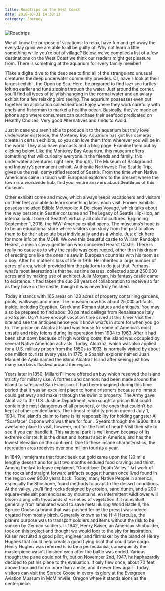 ```yaml
---
title: Roadtrips on the West Coast
date: 2018-03-31 14:38:13
category: Journey 
---
```


![Roadtrips](https://www.rvgalleries.com/content/images/2.jpg)

We all know the purpose of vacations: to relax, have fun and get away the everyday grind we are able to all be guilty of. Why not learn a little something while you’re out of village? Below, we’ve compiled a list of a few destinations on the West Coast we think our readers might get pleasure from. There is something at the aquarium for every family member! 


1Take a digital dive to the deep sea to find all of the strange and unusual creatures the deep underwater community provides. Or, have a look at their largest exhibit, the Open up Sea. Here, be prepared to find lazy sea turtles lofting earlier and tuna zipping through the water. Just around the corner, you’ll find all types of jellyfish hanging in the normal water and an aviary exhibit for a few relaxing bird seeing. The aquarium possesses even put together an application called Seafood Enjoy where they work carefully with chefs and fisherman to market a healthy ocean. Basically, they’ve made an iphone app where consumers can purchase their seafood predicated on Healthy Choices, Very good Alternatives and kinds to Avoid. 


Just in case you aren’t able to produce it to the aquarium but truly love underwater existence, the Monterey Bay Aquarium has got live cameras create in certain exhibits, so you can love them from wherever you will be in the world! They also have podcasts and a blog page. Examine them out by clicking below. Like the Monterey Bay Aquarium, this museum offers something that will curiosity everyone in the friends and family! (No underwater adventures right here, though). The Museum of Background and Industry’s permanent exhibit, Authentic Northwest: The Seattle Trip, gives us the real, demystified record of Seattle. From the time when Native Americans came in touch with European explorers to the present where the town is a worldwide hub, find your entire answers about Seattle as of this museum.


 Other exhibits come and move, which always keeps vacationers and visitors on their feet and able to learn something latest each visit. Former exhibits possess included Edible Metropolis: A Delicious Voyage, which talks about the way persons in Seattle consume and The Legacy of Seattle Hip-Hop, an internal look at one of Seattle’s virtually all colorful cultures. Beginning September 1, 2018, the WWl America exhibit opens. The museums’s hope is to be an educational store where visitors can study from the past to allow them to be their absolute best individually and as a whole. Just click here for more info on the MOHI. We owe this beautiful castle to William Randolph Hearst, a media savvy gentleman who conceived Hearst Castle. There is really no cause as to why the castle was constructed, other than his dream of erecting one like the ones he saw in European countries with his mom as a boy. After his mother’s loss of life in 1919. He inherited a large number of acres of area, which provided him the platform to do just that. Perhaps what’s most interesting is that he, as time passes, collected about 250,000 acres and by making use of architect Julia Morgan, his fantasy castle came to existence. It had taken the duo 28 years of collaboration to receive so far as they have on the castle, though it was never truly finished. 


Today it stands with 165 areas on 123 acres of property containing gardens, pools, walkways and more. The museum now has about 25,000 artifacts inside, including Egyptian, Greek and Roman statues and antiques. You may also be prepared to find about 30 painted ceilings from Renaissance Italy and Spain. Don’t have enough vacation time saved at this time? Visit their site and see the antiques hence you’ll know what’s in store for when you go to. The prison on Alcatraz Island was house for some of America’s most unsafe and risky felons during its operation from 1934 to 1963. After it had been shut down because of high working costs, the island was occupied by several Native American activists. Today, Alcatraz, which was also applied for a U.S. military prison from the 1850s to 1933, is normally visited by about one million tourists every year. In 1775, a Spanish explorer named Juan Manuel de Ayala named the island Alcatraz Island after seeing just how many sea birds flocked around the region. 


Years later in 1850, Millard Fillmore offered an buy which reserved the island strictly for military use. A fortress and cannons had been made around the island to safeguard San Fransisco. It had been imagined during this time period that it was an excellent place to home prisoners because no inmate could get away and make it through the swim to property. The Army gave Alcatraz to the U.S. Justice Department, who sought a prison that could contain the most dangerous of all prisoners, or the ones that couldn’t be kept at other penitentiaries. The utmost reliability prison opened July 1, 1934. The island’s claim to fame is its responsibility for holding gangster Al “Scarface” Capone who was there for four . 5 years through the 1930s. It’s a awesome place to visit, however, not for the faint of heart! Visit their site to see if you can handle it. This national park is well known because of its extreme climate: It is the driest and hottest spot in America, and has the lowest elevation on the continent. Due to these insane characteristics, the recreation area receives over one million tourists a year. 


In 1849, immigrants that found seek out gold came upon the 120 mile lengthy dessert and for just two months endured food cravings and thirst. Among the last to leave explained, “Good-bye, Death Valley.” Art work of the rocks and straight forward artifacts suggest human once lived found in the region over 9000 years back. Today, many Native People in america, especially the Shoshone, found methods to adapt to the dessert conditions. At the valley, you’ll find rocks designed by erosion, sand dunes, and a 200-square-mile salt pan enclosed by mountains. An intermittent wildflower will bloom along with thousands of varieties of vegetation if it rains. Built generally from laminated wood to save metal during World Battle ll, the Spruce Goose (a brand that was pushed for by the press) was indeed created from mostly birch. Generally known as the H-4 Hercules,  the plane’s purpose was to transport soldiers and items without the risk to be sunken by German soldiers. In 1942, Henry Kaiser, an American shipbuilder, took on this project and thought we would look to the sky for inspiration. Kaiser recruited a good pilot, engineer and filmmaker by the brand of Henry Hughes that could help create a good flying boat that could take cargo. Henry Hughes was referred to to be a perfectionist, consequently the masterpiece wasn’t finished even after the battle was ended. Various thought the plane could not fly, but on November 2nd, 1947, he haphazardly decided to put his plane to the evaluation. It only flew once, about 70 feet above floor and for no more than a mile, and it never flew again. Today, visitors can visit the Spruce Goose in every its glory at the Evergreen Aviation Museum in McMinnville, Oregon where it stands alone as the centerpiece.
